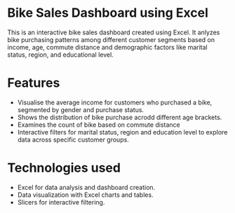 # Bike Sales Dashboard using Excel

This is an interactive bike sales dashboard created using Excel. It anlyzes bike purchasing patterns among different customer segments based on income, age, commute distance and demographic factors like marital status, region, and educational level.

# Features
- Visualise the average income for customers who purchased a bike, segmented by gender and purchase status.
- Shows the distribution of bike purchase acrodd different age brackets.
- Examines the count of bike based on commute distance 
- Interactive filters for marital status, region and education level to explore data across specific customer groups.

# Technologies used
- Excel for data analysis and dashboard creation.
- Data visualization with Excel charts and tables.
- Slicers for interactive filtering.


